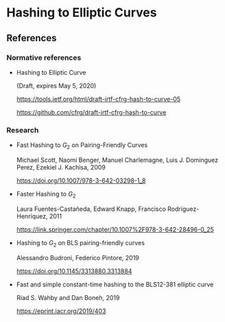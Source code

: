 # Hashing to Elliptic Curves

## References

### Normative references

- Hashing to Elliptic Curve

  (Draft, expires May 5, 2020)

  https://tools.ietf.org/html/draft-irtf-cfrg-hash-to-curve-05

  https://github.com/cfrg/draft-irtf-cfrg-hash-to-curve

### Research

- Fast Hashing to $G_2$ on Pairing-Friendly Curves

  Michael Scott, Naomi Benger, Manuel Charlemagne, Luis J. Dominguez Perez, Ezekiel J. Kachisa, 2009

  https://doi.org/10.1007/978-3-642-03298-1_8

- Faster Hashing to $G_2$

  Laura Fuentes-Castañeda, Edward Knapp, Francisco Rodríguez-Henríquez, 2011

  https://link.springer.com/chapter/10.1007%2F978-3-642-28496-0_25

- Hashing to $G_2$ on BLS pairing-friendly curves

  Alessandro Budroni, Federico Pintore, 2019

  https://doi.org/10.1145/3313880.3313884

- Fast and simple constant-time hashing to the BLS12-381 elliptic curve

  Riad S. Wahby and Dan Boneh, 2019

  https://eprint.iacr.org/2019/403
